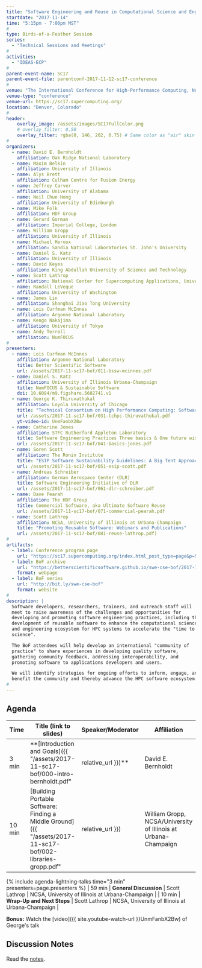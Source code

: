 ```yaml
---
title: "Software Engineering and Reuse in Computational Science and Engineering"
startdate: "2017-11-14"
time: "5:15pm - 7:00pm MST"
#
type: Birds-of-a-Feather Session 
series: 
  - "Technical Sessions and Meetings"
#
activities:
  - "IDEAS-ECP"
#
parent-event-name: SC17
parent-event-file: parentconf-2017-11-12-sc17-conference
#
venue: "The International Conference for High-Performance Computing, Networking, Storage, and Analysis (SC17)"
venue-type: "conference"
venue-url: https://sc17.supercomputing.org/
location: "Denver, Colorado"
#
header:
    overlay_image: /assets/images/SC17FullColor.png
    # overlay_filter: 0.50
    overlay_filter: rgba(0, 146, 202, 0.75) # Same color as "air" skin footer
#
organizers:
  - name: David E. Bernholdt
    affiliation: Oak Ridge National Laboratory
  - name: Maxim Belkin
    affiliation: University of Illinois
  - name: Alys Brett
    affiliation: Culham Centre for Fusion Energy
  - name: Jeffrey Carver
    affiliation: University of Alabama
  - name: Neil Chue Hong
    affiliation: University of Edinburgh
  - name: Mike Folk
    affiliation: HDF Group
  - name: Gerard Gorman
    affiliation: Imperial College, London
  - name: William Gropp
    affiliation: University of Illinois
  - name: Michael Heroux
    affiliation: Sandia National Laboratories St. John's University
  - name: Daniel S. Katz
    affiliation: University of Illinois
  - name: David Keyes
    affiliation: King Abdullah University of Science and Technology
  - name: Scott Lathrop
    affiliation: National Center for Supercomputing Applications, University of Illinois Shodor Education Foundation
  - name: Randall LeVeque
    affiliation: University of Washington
  - name: James Lin
    affiliation: Shanghai Jiao Tong University
  - name: Lois Curfman McInnes
    affiliation: Argonne National Laboratory
  - name: Kengo Nakajima
    affiliation: University of Tokyo
  - name: Andy Terrell
    affiliation: NumFOCUS
#
presenters:
  - name: Lois Curfman McInnes
    affiliation: Argonne National Laboratory
    title: Better Scientific Software
    url: /assets/2017-11-sc17-bof/011-bssw-mcinnes.pdf
  - name: Daniel S. Katz
    affiliation: University of Illinois Urbana-Champaign
    title: NumFOCUS & Sustainable Software
    doi: 10.6084/m9.figshare.5602741.v1
  - name: George K. Thiruvathukal
    affiliation: Loyola University of Chicago
    title: "Technical Consortium on High Performance Computing: Software Engineering Initiative (TCHPC/SE)"
    url: /assets/2017-11-sc17-bof/031-tchpc-thiruvathukal.pdf
    yt-video-id: UnmFanbX2Bw
  - name: Catherine Jones
    affiliation: STFC Rutherford Appleton Laboratory
    title: Software Engineering Practices Three basics & One future wish
    url: /assets/2017-11-sc17-bof/041-basics-jones.pdf
  - name: Soren Scott
    affiliation: The Ronin Institute
    title: "ESIP Software Sustainability Guidelines: A Big Tent Approach"
    url: /assets/2017-11-sc17-bof/051-esip-scott.pdf
  - name: Andreas Schreiber
    affiliation: German Aerospace Center (DLR)
    title: Software Engineering Initiative of DLR
    url: /assets/2017-11-sc17-bof/061-dlr-schreiber.pdf
  - name: Dave Pearah
    affiliation: The HDF Group
    title: Commercial Software, aka Ultimate Software Reuse
    url: /assets/2017-11-sc17-bof/071-commercial-pearah.pdf
  - name: Scott Lathrop
    affiliation: NCSA, University of Illinois at Urbana-Champaign
    title: "Promoting Reusable Software: Webinars and Publications"
    url: /assets/2017-11-sc17-bof/081-reuse-lathrop.pdf)
#
artifacts:
  - label: Conference program page
    url: "https://sc17.supercomputing.org/index.html_post_type=page&p=5407&id=bof144&sess=sess374.html"
  - label: BoF archive
    url: "https://betterscientificsoftware.github.io/swe-cse-bof/2017-11-sc17-bof"
    format: webpage
  - label: BoF series
    url: "http://bit.ly/swe-cse-bof"
    format: website
#
description: |
  Software developers, researchers, trainers, and outreach staff will
  meet to raise awareness of the challenges and opportunities for
  developing and promoting software engineering practices, including the
  development of reusable software to enhance the computational science
  and engineering ecosystem for HPC systems to accelerate the "time to
  science".

  The BoF attendees will help develop an international "community of
  practice" to share experiences in developing quality software,
  gathering community feedback, addressing interoperability, and
  promoting software to applications developers and users.

  We will identify strategies for ongoing efforts to inform, engage, and
  benefit the community and thereby advance the HPC software ecosystem.
#
---
```

## Agenda

| Time | Title (link to slides) | Speaker/Moderator | Affiliation |
| -----|------------------------|-------------------|-------------|
| 3 min | **[Introduction and Goals]({{ "/assets/2017-11-sc17-bof/000-intro-bernholdt.pdf" | relative_url }})** | David E. Bernholdt | Oak Ridge National Laboratory
| 10 min | [Building Portable Software: Finding a Middle Ground]({{ "/assets/2017-11-sc17-bof/002-libraries-gropp.pdf" | relative_url }}) | William Gropp, NCSA/University of Illinois at Urbana-Champaign
{% include agenda-lightning-talks time="3 min" presenters=page.presenters %}
| 59 min | **General Discussion** | Scott Lathrop | NCSA, University of Illinois at Urbana-Champaign |
| 10 min | **Wrap-Up and Next Steps** | Scott Lathrop | NCSA, University of Illinois at Urbana-Champaign |

**Bonus:** Watch the [video]({{ site.youtube-watch-url }}UnmFanbX2Bw) of George's talk

## Discussion Notes

Read the [notes](bof-notes).
